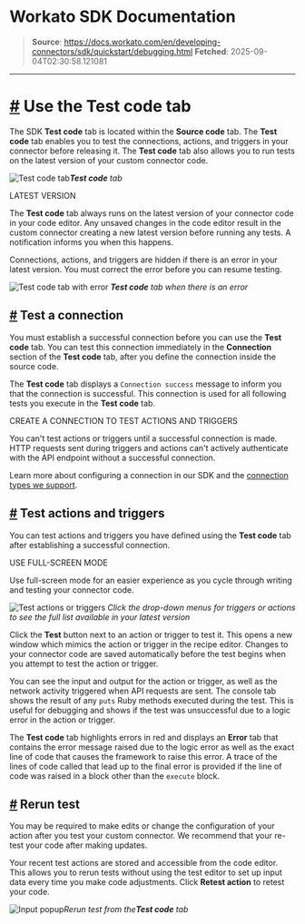 # Workato SDK Documentation

> **Source**: https://docs.workato.com/en/developing-connectors/sdk/quickstart/debugging.html
> **Fetched**: 2025-09-04T02:30:58.121081

---

# [#](<#using-the-test-code-tab>) Use the Test code tab

The SDK **Test code** tab is located within the **Source code** tab. The **Test code** tab enables you to test the connections, actions, and triggers in your connector before releasing it. The **Test code** tab also allows you to run tests on the latest version of your custom connector code.

![Test code tab](/assets/img/test-code-tab.d957a3fd.png)_**Test code** tab_

LATEST VERSION

The **Test code** tab always runs on the latest version of your connector code in your code editor. Any unsaved changes in the code editor result in the custom connector creating a new latest version before running any tests. A notification informs you when this happens.

Connections, actions, and triggers are hidden if there is an error in your latest version. You must correct the error before you can resume testing.

![Test code tab with error](/assets/img/test-code-with-error.44949b53.png) _**Test code** tab when there is an error_

## [#](<#testing-a-connection>) Test a connection

You must establish a successful connection before you can use the **Test code** tab. You can test this connection immediately in the **Connection** section of the **Test code** tab, after you define the connection inside the source code.

The **Test code** tab displays a `Connection success` message to inform you that the connection is successful. This connection is used for all following tests you execute in the **Test code** tab.

CREATE A CONNECTION TO TEST ACTIONS AND TRIGGERS

You can't test actions or triggers until a successful connection is made. HTTP requests sent during triggers and actions can't actively authenticate with the API endpoint without a successful connection.

Learn more about configuring a connection in our SDK and the [connection types we support](</developing-connectors/sdk/guides/authentication.html>).

## [#](<#testing-actions-and-triggers>) Test actions and triggers

You can test actions and triggers you have defined using the **Test code** tab after establishing a successful connection.

USE FULL-SCREEN MODE

Use full-screen mode for an easier experience as you cycle through writing and testing your connector code.

![Test actions or triggers](/assets/img/testing-actions-triggers.229aae60.png) _Click the drop-down menus for triggers or actions to see the full list available in your latest version_

Click the **Test** button next to an action or trigger to test it. This opens a new window which mimics the action or trigger in the recipe editor. Changes to your connector code are saved automatically before the test begins when you attempt to test the action or trigger.

You can see the input and output for the action or trigger, as well as the network activity triggered when API requests are sent. The console tab shows the result of any `puts` Ruby methods executed during the test. This is useful for debugging and shows if the test was unsuccessful due to a logic error in the action or trigger.

The **Test code** tab highlights errors in red and displays an **Error** tab that contains the error message raised due to the logic error as well as the exact line of code that causes the framework to raise this error. A trace of the lines of code called that lead up to the final error is provided if the line of code was raised in a block other than the `execute` block.

## [#](<#rerun-test>) Rerun test

You may be required to make edits or change the configuration of your action after you test your custom connector. We recommend that your re-test your code after making updates.

Your recent test actions are stored and accessible from the code editor. This allows you to rerun tests without using the test editor to set up input data every time you make code adjustments. Click **Retest action** to retest your code.

![Input popup](/assets/img/sdk_rerun_test.c8daf978.png)_Rerun test from the**Test code** tab_
